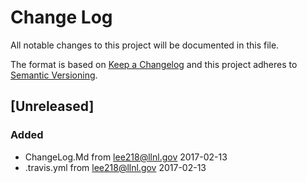 # Change Log
All notable changes to this project will be documented in this file.

The format is based on [Keep a Changelog](http://keepachangelog.com/) 
and this project adheres to [Semantic Versioning](http://semver.org/).

## [Unreleased]
### Added
 - ChangeLog.Md from lee218@llnl.gov 2017-02-13
 - .travis.yml from lee218@llnl.gov 2017-02-13
 
